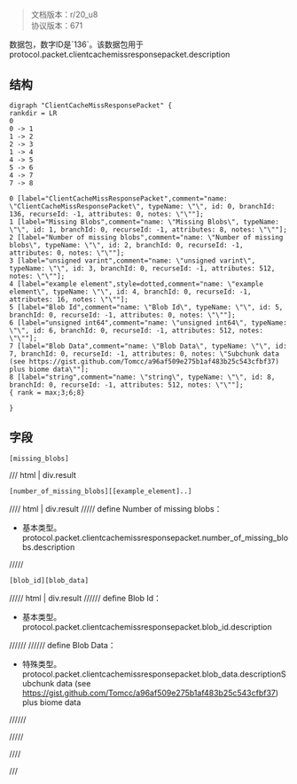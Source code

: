 # <!-- md:samp ClientCacheMissResponsePacket -->

> 文档版本：r/20_u8<br/>协议版本：671

<!-- md:samp ClientCacheMissResponsePacket -->数据包，数字ID是`136`。该数据包用于protocol.packet.clientcachemissresponsepacket.description

## 结构

```viz
digraph "ClientCacheMissResponsePacket" {
rankdir = LR
0
0 -> 1
1 -> 2
2 -> 3
1 -> 4
4 -> 5
5 -> 6
4 -> 7
7 -> 8

0 [label="ClientCacheMissResponsePacket",comment="name: \"ClientCacheMissResponsePacket\", typeName: \"\", id: 0, branchId: 136, recurseId: -1, attributes: 0, notes: \"\""];
1 [label="Missing Blobs",comment="name: \"Missing Blobs\", typeName: \"\", id: 1, branchId: 0, recurseId: -1, attributes: 8, notes: \"\""];
2 [label="Number of missing blobs",comment="name: \"Number of missing blobs\", typeName: \"\", id: 2, branchId: 0, recurseId: -1, attributes: 0, notes: \"\""];
3 [label="unsigned varint",comment="name: \"unsigned varint\", typeName: \"\", id: 3, branchId: 0, recurseId: -1, attributes: 512, notes: \"\""];
4 [label="example element",style=dotted,comment="name: \"example element\", typeName: \"\", id: 4, branchId: 0, recurseId: -1, attributes: 16, notes: \"\""];
5 [label="Blob Id",comment="name: \"Blob Id\", typeName: \"\", id: 5, branchId: 0, recurseId: -1, attributes: 0, notes: \"\""];
6 [label="unsigned int64",comment="name: \"unsigned int64\", typeName: \"\", id: 6, branchId: 0, recurseId: -1, attributes: 512, notes: \"\""];
7 [label="Blob Data",comment="name: \"Blob Data\", typeName: \"\", id: 7, branchId: 0, recurseId: -1, attributes: 0, notes: \"Subchunk data (see https://gist.github.com/Tomcc/a96af509e275b1af483b25c543cfbf37) plus biome data\""];
8 [label="string",comment="name: \"string\", typeName: \"\", id: 8, branchId: 0, recurseId: -1, attributes: 512, notes: \"\""];
{ rank = max;3;6;8}

}

```

## 字段

```title='ClientCacheMissResponsePacket'
[missing_blobs]
```

/// html | div.result
```title='Missing Blobs'
[number_of_missing_blobs][[example_element]..]
```

//// html | div.result
///// define
Number of missing blobs：<!-- md:samp unsigned varint -->

- 基本类型。protocol.packet.clientcachemissresponsepacket.number_of_missing_blobs.description


/////
```title='示例元素'
[blob_id][blob_data]
```

///// html | div.result
////// define
Blob Id：<!-- md:samp unsigned int64 -->

- 基本类型。protocol.packet.clientcachemissresponsepacket.blob_id.description


//////
////// define
Blob Data：[<!-- md:samp string -->](../types/string.md)

- 特殊类型。protocol.packet.clientcachemissresponsepacket.blob_data.descriptionSubchunk data (see https://gist.github.com/Tomcc/a96af509e275b1af483b25c543cfbf37) plus biome data


//////

/////

////

///

